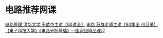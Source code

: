 # 电路推荐网课

[电路原理 清华大学 于歆杰主讲【60讲全】](https://www.acfun.cn/v/ac26060945)
[电路 石群老师主讲【80集全 带目录】](https://www.bilibili.com/video/BV1F7411a7iV/?spm_id_from=333.1387.favlist.content.click&vd_source=881366806fb2177a1100377dfbbca4c5)
[【电子科技大学】《电路分析基础》—国家级精品课程](https://www.bilibili.com/video/BV19E411C7bi/?spm_id_from=333.1387.favlist.content.click&vd_source=881366806fb2177a1100377dfbbca4c5)